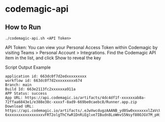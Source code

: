 # codemagic-api

## How to Run
```
./codemagic-api.sh <API Token>
```

API Token: You can view your Personal Access Token within Codemagic by visiting Teams > Personal Account > Integrations. Find the Codemagic API item in the list, and click Show to reveal the key

Script Output Example

```
application id: 663dc0f7d2edxxxxxxxxx
workflow id: 663dc0f7d2xxxxxxxxx674
Branch: main
Build Id: 663e2113fc2xxxxxxa911a
APP Status: success
App URL: https://api.codemagic.io/artifacts/4dc4df1f-xxxxxxab8a-72ffaa6843e1/e388e38c-xxxxf-8ad9-669be0caebc8/Runner.app.zip
Download URL: https://api.codemagic.io/artifacts/.eJwVwcdugzAAANB_yd0Sw0xxxxxxxlZaVcUMKyCSNmBJKvr_reqdX-6xxxxxxxxxxxxxxxxvFRT2olgThCYwR1DnRiEglve7IBudn8LoWmvS5Nsyf80OJGV7M_pHi33Xxxxxxxxxxxxxxxx8QWG7mIWqt6kt3nXGJhGFqAYBxqtgw2bd2eMLuJfDYidS9YKGxxxxxxxx0Gm3YN4NvG18_n0B1nqYJE.LBStXM7xxxxxxxxxpxxxxxx

